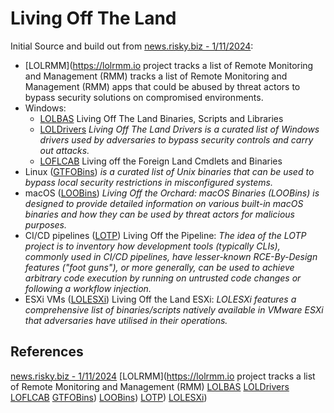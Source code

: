 # Living Off The Land



Initial Source and build out from [news.risky.biz - 1/11/2024](https://news.risky.biz/risky-biz-news-us-removes-sandvine-from-sanctions-list-after-pinky-promise/):
- [LOLRMM](https://lolrmm.io project tracks a list of Remote Monitoring and Management (RMM) tracks a list of Remote Monitoring and Management (RMM) apps that could be abused by threat actors to bypass security solutions on compromised environments. 
- Windows:
	- [LOLBAS](https://lolbas-project.github.io/) Living Off The Land Binaries, Scripts and Libraries 
	- [LOLDrivers](https://www.loldrivers.io/) *Living Off The Land Drivers is a curated list of Windows drivers used by adversaries to bypass security controls and carry out attacks.*
	- [LOFLCAB](https://lofl-project.github.io/) Living off the Foreign Land Cmdlets and Binaries
- Linux ([GTFOBins](https://gtfobins.github.io/)) *is a curated list of Unix binaries that can be used to bypass local security restrictions in misconfigured systems.*
- macOS ([LOOBins](https://www.loobins.io/)) *Living Off the Orchard: macOS Binaries (LOOBins) is designed to provide detailed information on various built-in macOS binaries and how they can be used by threat actors for malicious purposes.*
- CI/CD pipelines ([LOTP](https://boostsecurityio.github.io/lotp/)) Living Off the Pipeline: *The idea of the LOTP project is to inventory how development tools (typically CLIs), commonly used in CI/CD pipelines, have lesser-known RCE-By-Design features ("foot guns"), or more generally, can be used to achieve arbitrary code execution by running on untrusted code changes or following a workflow injection.*
- ESXi VMs ([LOLESXi](https://lolesxi-project.github.io/LOLESXi/)) Living Off the Land ESXi: *LOLESXi features a comprehensive list of binaries/scripts natively available in VMware ESXi that adversaries have utilised in their operations.*



## References

[news.risky.biz - 1/11/2024](https://news.risky.biz/risky-biz-news-us-removes-sandvine-from-sanctions-list-after-pinky-promise/)
[LOLRMM](https://lolrmm.io project tracks a list of Remote Monitoring and Management (RMM) 
[LOLBAS](https://lolbas-project.github.io/)
[LOLDrivers](https://www.loldrivers.io/) 
[LOFLCAB](https://lofl-project.github.io/)
[GTFOBins](https://gtfobins.github.io/))
[LOOBins](https://www.loobins.io/))
[LOTP](https://boostsecurityio.github.io/lotp/))
[LOLESXi](https://lolesxi-project.github.io/LOLESXi/))

